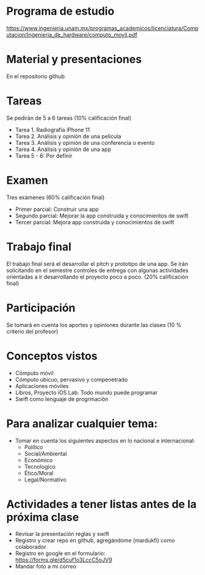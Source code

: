

# Programa de estudio

https://www.ingenieria.unam.mx/programas_academicos/licenciatura/Computacion/Ingenieria_de_hardware/computo_movil.pdf

# Material y presentaciones
En el repositorio github

# Tareas 
Se pedirán de 5 a 6 tareas (10% calificación final)
- Tarea 1. Radiografía iPhone 11
- Tarea 2. Análisis y opinión de una película
- Tarea 3. Análisis y opinión de una conferencia o evento
- Tarea 4. Análisis y opinión de una app
- Tarea 5 - 6: Por definir

# Examen
Tres exámenes (60% calificación final)
- Primer parcial: Construir una app
- Segundo parcial: Mejorar la app construida y conocimientos de swift
- Tercer parcial: Mejora app construida y conocimientos de swift

# Trabajo final 
El trabajo final será el desarrollar el pitch y prototipo de una app. Se irán solicitando en el semestre controles de entrega con algunas actividades orientadas a ir desarrollando el proyecto poco a poco. (20% calificación final)

# Participación 
Se tomará en cuenta los aportes y opiniones durante las clases (10 % criterio del profesor)

# Conceptos vistos
- Cómputo móvil
- Cómputo ubicuo, pervasivo y compenetrado
- Aplicaciones móviles
- Libros, Proyecto iOS Lab: Todo mundo puede programar
- Swift como lenguaje de progrmación

# Para analizar cualquier tema:
- Tomar en cuenta los siguientes aspectos en lo nacional e internacional:
    - Político
    - Social/Ambiental
    - Económico
    - Tecnologíco
    - Ético/Moral
    - Legal/Normativo

# Actividades a tener listas antes de la próxima clase
- Revisar la presentación reglas y swift
- Registro y crear repo en github, agregándome (mardukfi) como colaborador
- Registro en google en el formulario:  https://forms.gle/d5cuf1o3LccC5oJV9
- Mandar foto a mi correo